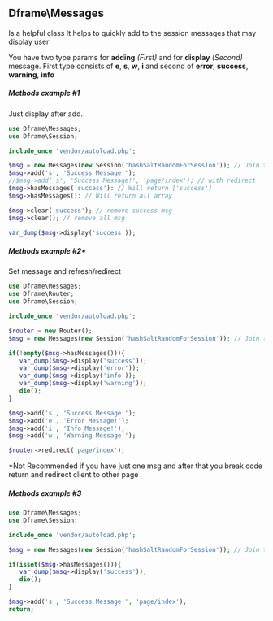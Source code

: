 ## Dframe\Messages
Is a helpful class It helps to quickly add to the session messages that may display user

You have two type params for **adding** *(First)* and for **display** *(Second)* message. First type consists of **e**, **s**, **w**, **i** and second of **error**, **success**, **warning**, **info**



##### Methods example #1
Just display after add.
```php
use Dframe\Messages;
use Dframe\Session;

include_once 'vendor/autoload.php';

$msg = new Messages(new Session('hashSaltRandomForSession')); // Join the current session
$msg->add('s', 'Success Message!');
//$msg->add('s', 'Success Message!', 'page/index'); // with redirect 
$msg->hasMessages('success'): // Will return ['success']
$msg->hasMessages(): // Will return all array

$msg->clear('success'); // remove success msg
$msg->clear(); // remove all msg

var_dump($msg->display('success'));
```


##### Methods example #2*
Set message and refresh/redirect
```php
use Dframe\Messages;
use Dframe\Router;
use Dframe\Session;

include_once 'vendor/autoload.php';

$router = new Router();
$msg = new Messages(new Session('hashSaltRandomForSession')); // Join the current session

if(!empty($msg->hasMessages())){
   var_dump($msg->display('success'));
   var_dump($msg->display('error'));
   var_dump($msg->display('info'));
   var_dump($msg->display('warning'));
   die();
}

$msg->add('s', 'Success Message!'); 
$msg->add('e', 'Error Message!'); 
$msg->add('i', 'Info Message!'); 
$msg->add('w', 'Warning Message!');

$router->redirect('page/index');

```

*Not Recommended if you have just one msg and after that you break code return and redirect client to other page

##### Methods example #3

```php
use Dframe\Messages;
use Dframe\Session;

include_once 'vendor/autoload.php';

$msg = new Messages(new Session('hashSaltRandomForSession')); // Join the current session

if(isset($msg->hasMessages())){
   var_dump($msg->display('success'));
   die();
}

$msg->add('s', 'Success Message!', 'page/index');
return;

```